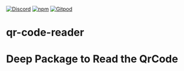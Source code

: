 [![Discord](https://badgen.net/badge/icon/discord?icon=discord&label&color=purple)](https://discord.gg/deep-foundation)
[![npm](https://img.shields.io/npm/v/@flakeed/qr-code-reader.svg)](https://www.npmjs.com/package/@flakeed/qr-code-reader)
[![Gitpod](https://img.shields.io/badge/Gitpod-ready--to--code-blue?logo=gitpod)](https://gitpod.io/#https://github.com/qr-code-reader)
# qr-code-reader
# Deep Package to Read the QrCode

